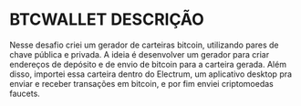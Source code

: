 # BTCWALLET DESCRIÇÃO
Nesse desafio criei um gerador de carteiras bitcoin, utilizando pares de chave pública e privada. A ideia é desenvolver um gerador para criar endereços de depósito e de envio de bitcoin para a carteira gerada. Além disso, importei essa carteira dentro do Electrum, um aplicativo desktop pra enviar e receber transações em bitcoin, e por fim enviei criptomoedas faucets.
